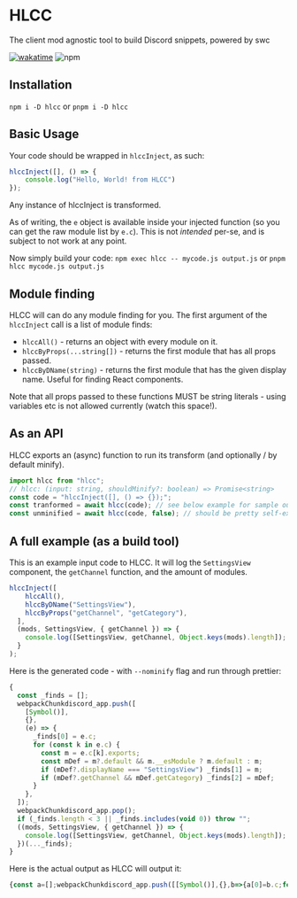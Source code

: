 # HLCC
The client mod agnostic tool to build Discord snippets, powered by swc

[![wakatime](https://wakatime.com/badge/github/yellowsink/HLCC.svg)](https://wakatime.com/badge/github/yellowsink/HLCC)
![npm](https://img.shields.io/npm/v/hlcc)

## Installation
`npm i -D hlcc` or `pnpm i -D hlcc`

## Basic Usage
Your code should be wrapped in `hlccInject`, as such:
```js
hlccInject([], () => {
    console.log("Hello, World! from HLCC")
});
```

Any instance of hlccInject is transformed.

As of writing, the `e` object is available inside your injected function (so you can get the raw module list by `e.c`).
This is not *intended* per-se, and is subject to not work at any point.

Now simply build your code: `npm exec hlcc -- mycode.js output.js` or `pnpm hlcc mycode.js output.js`

## Module finding
HLCC will can do any module finding for you.
The first argument of the `hlccInject` call is a list of module finds:
 - `hlccAll()` - returns an object with every module on it.
 - `hlccByProps(...string[])` - returns the first module that has all props passed.
 - `hlccByDName(string)` - returns the first module that has the given display name. Useful for finding React components.

 Note that all props passed to these functions MUST be string literals -
 using variables etc is not allowed currently (watch this space!).

## As an API
HLCC exports an (async) function to run its transform (and optionally / by default minify).

```js
import hlcc from "hlcc";
// hlcc: (input: string, shouldMinify?: boolean) => Promise<string>
const code = "hlccInject([], () => {});";
const tranformed = await hlcc(code); // see below example for sample output
const unminified = await hlcc(code, false); // should be pretty self-explanatory
```

## A full example (as a build tool)
This is an example input code to HLCC.
It will log the `SettingsView` component, the `getChannel` function, and the amount of modules.

```js
hlccInject([
    hlccAll(),
    hlccByDName("SettingsView"),
    hlccByProps("getChannel", "getCategory"),
  ],
  (mods, SettingsView, { getChannel }) => {
    console.log([SettingsView, getChannel, Object.keys(mods).length]);
  }
);
```

Here is the generated code - with `--nominify` flag and run through prettier:
```js
{
  const _finds = [];
  webpackChunkdiscord_app.push([
    [Symbol()],
    {},
    (e) => {
      _finds[0] = e.c;
      for (const k in e.c) {
        const m = e.c[k].exports;
        const mDef = m?.default && m.__esModule ? m.default : m;
        if (mDef?.displayName === "SettingsView") _finds[1] = m;
        if (mDef?.getChannel && mDef.getCategory) _finds[2] = mDef;
      }
    },
  ]);
  webpackChunkdiscord_app.pop();
  if (_finds.length < 3 || _finds.includes(void 0)) throw "";
  ((mods, SettingsView, { getChannel }) => {
    console.log([SettingsView, getChannel, Object.keys(mods).length]);
  })(..._finds);
}
```

Here is the actual output as HLCC will output it:
```js
{const a=[];webpackChunkdiscord_app.push([[Symbol()],{},b=>{a[0]=b.c;for(const c in b.c){const d=b.c[c].exports;const e=d?.default&&d.__esModule?d.default:d;if(e?.displayName==="SettingsView")a[1]=d;if(e?.getChannel&&e.getCategory)a[2]=e}}]);webpackChunkdiscord_app.pop();if(a.length<3||a.includes(void 0))throw"";((a,b,{getChannel:c})=>{console.log([b,c,Object.keys(a).length])})(...a)}
```
